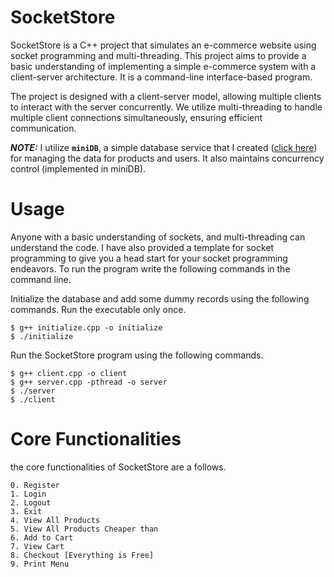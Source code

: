 # SocketStore

SocketStore is a C++ project that simulates an e-commerce website using socket programming and multi-threading. This project aims to provide a basic understanding of implementing a simple e-commerce system with a client-server architecture. It is a command-line interface-based program.

The project is designed with a client-server model, allowing multiple clients to interact with the server concurrently. We utilize multi-threading to handle multiple client connections simultaneously, ensuring efficient communication.

**_NOTE:_** I utilize **`miniDB`**, a simple database service that I created ([click here](https://github.com/SilverSurge/miniDB)) for managing the data for products and users.  It also maintains concurrency control (implemented in miniDB).

# Usage
Anyone with a basic understanding of sockets, and multi-threading can understand the code. I have also provided a template for socket programming to give you a head start for your socket programming endeavors. To run the program write the following commands in the command line.

Initialize the database and add some dummy records using the following commands. Run the executable only once.
```
$ g++ initialize.cpp -o initialize
$ ./initialize
```
Run the SocketStore program using the following commands.

```
$ g++ client.cpp -o client
$ g++ server.cpp -pthread -o server
$ ./server
$ ./client
```

# Core Functionalities
the core functionalities of SocketStore are a follows.
```
0. Register
1. Login
2. Logout
3. Exit
4. View All Products
5. View All Products Cheaper than
6. Add to Cart
7. View Cart
8. Checkout [Everything is Free]
9. Print Menu
```


